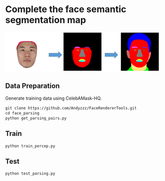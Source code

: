 # Complete the face semantic segmentation map 
![](./imgs/facerenderer-pix2pix-hair.png)
## Data Preparation
Generate training data using CelebAMask-HQ.  
```
git clone https://github.com/Andyzzz/FaceRendererTools.git  
cd face_parsing  
python get_parsing_pairs.py  
```

## Train
```
python train_percep.py
```

## Test
```
python test_parsing.py
```


